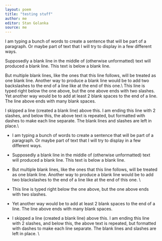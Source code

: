 ```yaml
---
layout: poem
title: "testing stuff"
author: me
editor: Stan Golanka
source: me
---
```


I am typing a bunch of words to create a sentence that will be part of a paragraph. Or maybe part of text that I will try to display in a few different ways.

Supposedly a blank line in the middle of (otherwise unformatted) text will produced a blank line. This text is below a blank line.



But multiple blank lines, like the ones that this line follows, will be treated as one blank line.  Another way to produce a blank line would be to add two backslashes to the end of a line like at the end of this one.\\
This line is typed right below the one above, but the one above ends with two slashes.           
Yet another way would be to add at least 2 blank spaces to the end of a line. The line above ends with many blank spaces.

I skipped a line (created a blank line) above this. I am ending this line with 2 slashes, and below this, the above text is repeated, but formatted with dashes to make each line separate. The blank lines and slashes are left in place.\\
- I am typing a bunch of words to create a sentence that will be part of a paragraph. Or maybe part of text that I will try to display in a few different ways.

- Supposedly a blank line in the middle of (otherwise unformatted) text will produced a blank line. This text is below a blank line.



- But multiple blank lines, like the ones that this line follows, will be treated as one blank line.  Another way to produce a blank line would be to add two blackslashes to the end of a line like at the end of this one. \\
- This line is typed right below the one above, but the one above ends with two slashes.           
- Yet another way would be to add at least 2 blank spaces to the end of a line. The line above ends with many blank spaces.

- I skipped a line (created a blank line) above this. I am ending this line with 2 slashes, and below this, the above text is repeated, but formatted with dashes to make each line separate. The blank lines and slashes are left in place. \\

